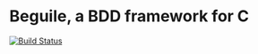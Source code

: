 Beguile, a BDD framework for C
==============================

[![Build Status](https://travis-ci.org/superruzafa/beguile.svg)](https://travis-ci.org/superruzafa/beguile)
